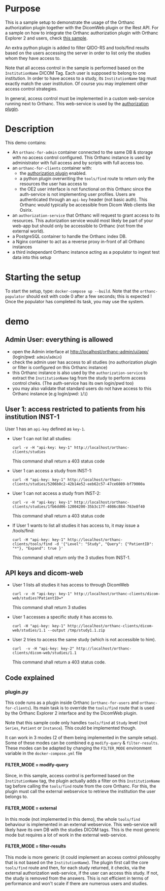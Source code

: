 # Purpose

This is a sample setup to demonstrate the usage of the Orthanc authorization plugin together with the DicomWeb plugin or the Rest API.
For a sample on how to integrate the Orthanc authorization plugin with Orthanc Explorer 2 and users, check [this sample](https://github.com/orthanc-team/orthanc-auth-service/tree/main/minimal-setup/keycloak).

An extra python plugin is added to filter QIDO-RS and tools/find results based on the users accessing the server
in order to list only the studies whom they have access to.

Note that all access control in the sample is performed based on the `InstitutionName` DICOM Tag.  Each user is supposed to belong
to one institution.  In order to have access to a study, its `InstitutionName` tag must exactly match the user institution.  Of course
you may implement other access control strategies.

In general, access control must be implemented in a custom web-service running next to Orthanc.  This web-service is used by the
[authorization plugin](https://book.orthanc-server.com/plugins/authorization.html).

# Description

This demo contains:

- An `orthanc-for-admin` container connected to the same DB & storage with no access control configured.  This Orthanc instance is used
  by administrator with full access and by scripts with full access too.
- an `orthanc-for-clients` container with:
  - the [authorization plugin](https://book.orthanc-server.com/plugins/authorization.html) enabled.
  - a python plugin overwriting the `tools/find` route to return only the resources the user has access to
  - the OE2 user interface is not functional on this Orthanc since the auth-service is not implementing user profiles.
  Users are authenticated through an `api-key` header (not basic auth).  This Orthanc would typically be accessible from Dicom Web clients like Osirix.
- an `authorization-service` that Orthanc will request to grant access to its resources.  This autorization service would most likely be
  part of your web-app but should only be accessible to Orthanc (not from the external world).
- a PostgreSQL container to handle the Orthanc index DB.
- a Nginx container to act as a reverse proxy in-front of all Orthanc instances
- a third independant Orthanc instance acting as a populator to ingest test data into this setup

# Starting the setup

To start the setup, type: `docker-compose up --build`.  Note that the `orthanc-populator` should exit with code 0 after a few seconds; this is expected !  Once the populator has completed its task, you may use the system.

# demo

## Admin User: everything is allowed

- open the Admin interface at [http://localhost/orthanc-admin/ui/app/](http://localhost/orthanc-admin/ui/app/) (login/pwd: `admin`/`admin`)
- check the admin user has access to all studies (no authorization plugin or filter is configured on this Orthanc instance)
- this Orthanc instance is also used by the `authorization-service` to extract the `InstitutionName` tag from the study to perform
  access control cheks. (The auth-service has its own login/pwd too)
- you may also validate that standard users do not have access to this Orthanc instance (e.g login/pwd: `1`/`1`)

## User 1: access restricted to patients from his institution INST-1

User 1 has an `api-key` defined as `key-1`.

- User 1 can not list all studies:
  ```
  curl -v -H "api-key: key-1" http://localhost/orthanc-clients/studies
  ```
  This command shall return a 403 status code

- User 1 can access a study from INST-1:
  ```
  curl -H "api-key: key-1" http://localhost/orthanc-clients/studies/5206b0c2-42b14e52-eeb62c57-47ce6089-bf79000a
  ```

- User 1 can not access a study from INST-2:
  ```
  curl -v -H "api-key: key-1" http://localhost/orthanc-clients/studies/1fb6dd06-12004200-35b3c17f-4086c884-763e8f40
  ```
  This command shall return a 403 status code

- If User 1 wants to list all studies it has access to, it may issue a /tools/find:
  ```
  curl -H "api-key: key-1" http://localhost/orthanc-clients/tools/find -d '{"Level": "Study", "Query": {"PatientID": "*"}, "Expand": true }'
  ```
  This command shall return only the 3 studies from INST-1.


## API keys and dicom-web

- User 1 lists all studies it has access to through DicomWeb
  ```
  curl -v -H "api-key: key-1" http://localhost/orthanc-clients/dicom-web/studies?PatientID=*
  ```
  This command shall return 3 studies

- User 1 accesses a specific study it has access to.
  ```
  curl -H "api-key: key-1" http://localhost/orthanc-clients/dicom-web/studies/1.1 --output /tmp/study1.1.zip
  ```

- User 2 tries to access the same study (which is not accessible to him).
  ```
  curl  -v -H "api-key: key-2" http://localhost/orthanc-clients/dicom-web/studies/1.1
  ```
  This command shall return a 403 status code.

## Code explained

### plugin.py

This code runs as a plugin inside Orthanc (`orthanc-for-users` and `orthanc-for-clients`).
Its main task is to override the `tools/find` route that is used by the Orthanc Explorer 2 interface and by the DicomWeb plugin.

Note that this sample code only handles `tools/find` at `Study` level (not `Series`, `Patient` or `Instance`).  This could be implemented though.

It can work in 3 modes (2 of them being implemented in the sample setup).  Some of these modes can be combined e.g `modify-query` & `filter-results`.  These modes can be adapted by changing the `FILTER_MODE` environment variable in the `docker-compose.yml` file

#### FILTER_MODE = modify-query

Since, in this sample, access control is performed based on the `InstitutionName` tag, the plugin actually adds a filter
on this `InstitutionName` tag before calling the `tools/find` route from the core Orthanc.  For this, the plugin must call
the external webservice to retrieve the institution the user belongs to.

#### FILTER_MODE = external

In this mode (not implemented in this demo), the whole `tools/find` behaviour is implemented in an external webservice.  This 
web-service will likely have its own DB with the studies DICOM tags.  This is the most generic mode but requires a lot of work
in the external web-service.

#### FILTER_MODE = filter-results

This mode is more generic (it could implement an access control philosophy that is not based on the `InstitutionName`).
The plugin first call the core `tools/find` route and then, for each study returned, it checks, via the external authorization web-service,
if the user can access this study.  If not, the study is removed from the answers.
This is not efficient in terms of performance and won't scale if there are numerous users and studies.

